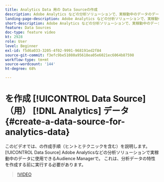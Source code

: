 ```yaml
---
title: Analytics Data 用の Data Sourceの作成
description: Adobe Analytics などの分析ソリューションで、実稼動中のデータのデータソースを作成する方法を説明します。 分析データの特性を作成する前に、この操作を行います。
landing-page-description: Adobe Analytics などの分析ソリューションで、実稼動中のデータのデータソースを作成する方法を説明します。 分析データの特性を作成する前に、この操作を行います。
short-description: Adobe Analytics などの分析ソリューションで、実稼動中のデータのデータソースを作成する方法を説明します。 分析データの特性を作成する前に、この操作を行います。
feature: Data Sources
doc-type: feature video
kt: 2928
role: User
level: Beginner
exl-id: f5d6a033-3205-4f02-9991-968191ed2f84
source-git-commit: f3efc9be51080a95618ea05e6021ec6064b87598
workflow-type: tm+mt
source-wordcount: '144'
ht-degree: 68%

---
```


# を作成 [!UICONTROL Data Source] （用） [!DNL Analytics] データ {#create-a-data-source-for-analytics-data}

このビデオでは、の作成手順（ヒントとテクニックを含む）を説明します。 [!UICONTROL Data Source] Adobe Analyticsなどの分析ソリューションで実稼動中のデータに使用できるAudience Managerで。 これは、分析データの特性を作成する前に実行する必要があります。

>[!VIDEO](https://video.tv.adobe.com/v/27329/?quality=12)
